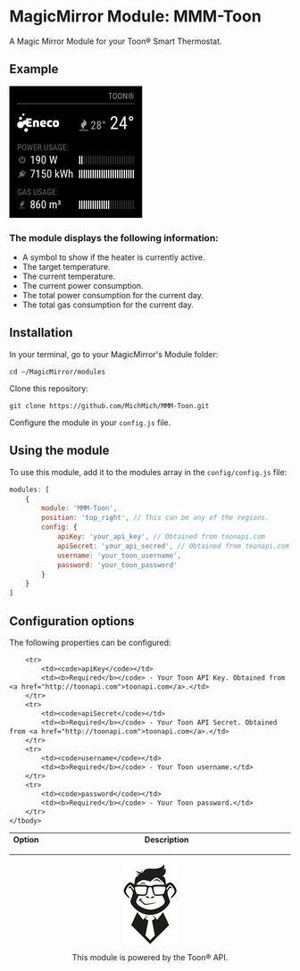 # MagicMirror Module: MMM-Toon
A Magic Mirror Module for your Toon® Smart Thermostat.

## Example

![](.github/example.png)

### The module displays the following information:

* A symbol to show if the heater is currently active.
* The target temperature.
* The current temperature.
* The current power consumption.
* The total power consumption for the current day.
* The total gas consumption for the current day.

## Installation

In your terminal, go to your MagicMirror's Module folder:
````
cd ~/MagicMirror/modules
````

Clone this repository:
````
git clone https://github.com/MichMich/MMM-Toon.git
````

Configure the module in your `config.js` file.

## Using the module

To use this module, add it to the modules array in the `config/config.js` file:
````javascript
modules: [
    {
        module: 'MMM-Toon',
        position: 'top_right', // This can be any of the regions.
        config: {
            apiKey: 'your_api_key', // Obtained from toonapi.com
            apiSecret: 'your_api_secred', // Obtained from toonapi.com
            username: 'your_toon_username',
            password: 'your_toon_password'
        }
    }
]
````

## Configuration options

The following properties can be configured:


<table width="100%">
	<!-- why, markdown... -->
	<thead>
		<tr>
			<th>Option</th>
			<th width="100%">Description</th>
		</tr>
	<thead>
	<tbody>

		<tr>
			<td><code>apiKey</code></td>
			<td><b>Required</b></code> - Your Toon API Key. Obtained from <a href="http://toonapi.com">toonapi.com</a>.</td>
		</tr>
        <tr>
			<td><code>apiSecret</code></td>
			<td><b>Required</b></code> - Your Toon API Secret. Obtained from <a href="http://toonapi.com">toonapi.com</a>.</td>
		</tr>
        <tr>
			<td><code>username</code></td>
			<td><b>Required</b></code> - Your Toon username.</td>
		</tr>
        <tr>
			<td><code>password</code></td>
			<td><b>Required</b></code> - Your Toon password.</td>
		</tr>
	</tbody>
</table>

---
<p align="center">
    <a href="http://www.toonapi.com"><img src=".github/monkey_bw_2.png" style="width:100px; margin-bottom: 10px" /><br></a>
    This module is powered by the Toon® API.
</p>
